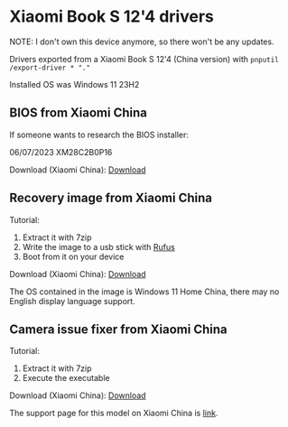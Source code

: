 # Xiaomi Book S 12'4 drivers

NOTE: I don't own this device anymore, so there won't be any updates.

Drivers exported from a Xiaomi Book S 12'4 (China version) with `pnputil /export-driver * "."`

Installed OS was Windows 11 23H2

## BIOS from Xiaomi China

If someone wants to research the BIOS installer:

06/07/2023 XM28C2B0P16

Download (Xiaomi China): [Download](https://cdn.cnbj1.fds.api.mi-img.com/mibook-drivers/BIOS/A51/20230607/XM28C2B0P16.zip)

## Recovery image from Xiaomi China

Tutorial:

1. Extract it with 7zip
2. Write the image to a usb stick with [Rufus](https://rufus.ie/)
3. Boot from it on your device

Download (Xiaomi China): [Download](https://cdn.cnbj1.fds.api.mi-img.com/mibook-drivers/Image/A51_Recovery_Win11_ARM_22H2_SKU1_CN_RTM_V3.1.zip)

The OS contained in the image is Windows 11 Home China, there may no English display language support.

## Camera issue fixer from Xiaomi China

Tutorial:

1. Extract it with 7zip
2. Execute the executable

Download (Xiaomi China): [Download](https://cdn.cnbj1.fds.api.mi-img.com/mibook-drivers/Driver/A51/20230528/FixCamera.zip)

The support page for this model on Xiaomi China is [link](https://www.mi.com/service/notebook/drivers/A51).
